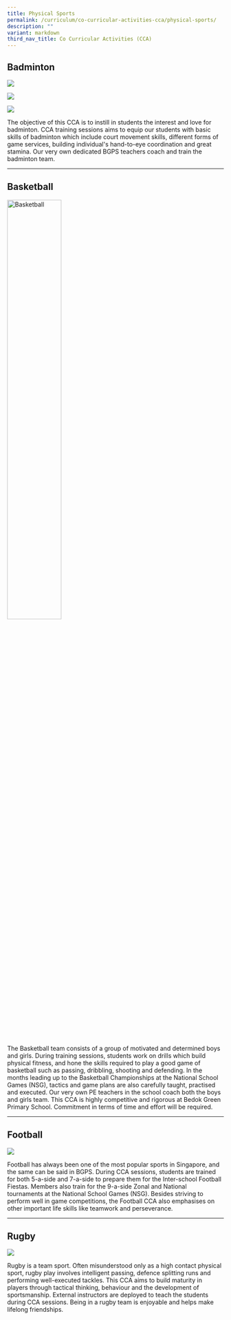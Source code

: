 ```yaml
---
title: Physical Sports
permalink: /curriculum/co-curricular-activities-cca/physical-sports/
description: ""
variant: markdown
third_nav_title: Co Curricular Activities (CCA)
---
```

Badminton
---------
![](/images/CCA_Badminton_1.jpeg)

![](/images/CCA_Badminton_2.jpeg)

![](/images/CCA_Badminton_3.jpeg)

The objective of this CCA is to instill in students the interest and love for badminton. CCA training sessions aims to equip our students with basic skills of badminton which include court movement skills, different forms of game services, building individual's hand-to-eye coordination and great stamina. Our very own dedicated BGPS teachers coach and train the badminton team.  
  

* * *

  

Basketball
----------

<style>  
img {  
  display: block;  
  margin-left: auto;  
  margin-right: auto;  
}  
</style>  
<img src="/images/3E0A8426.jpeg" alt="Basketball" style="width:50%;">  
  


The Basketball team consists of a group of motivated and determined boys and girls. During training sessions, students work on drills which build physical fitness, and hone the skills required to play a good game of basketball such as passing, dribbling, shooting and defending. In the months leading up to the Basketball Championships at the National School Games (NSG), tactics and game plans are also carefully taught, practised and executed. Our very own PE teachers in the school coach both the boys and girls team. This CCA is highly competitive and rigorous at Bedok Green Primary School. Commitment in terms of time and effort will be required.  
  

* * *

Football
--------
![](/images/football.jfif)

Football has always been one of the most popular sports in Singapore, and the same can be said in BGPS. During CCA sessions, students are trained for both 5-a-side and 7-a-side to prepare them for the Inter-school Football Fiestas. Members also train for the 9-a-side Zonal and National tournaments at the National School Games (NSG). Besides striving to perform well in game competitions, the Football CCA also emphasises on other important life skills like teamwork and perseverance.  
  

* * *

Rugby
-----

![](/images/rugby%20jr%202.jpg)

Rugby is a team sport. Often misunderstood only as a high contact physical sport, rugby play involves intelligent passing, defence splitting runs and performing well-executed tackles. This CCA aims to build maturity in players through tactical thinking, behaviour and the development of sportsmanship. External instructors are deployed to teach the students during CCA sessions. Being in a rugby team is enjoyable and helps make lifelong friendships.
